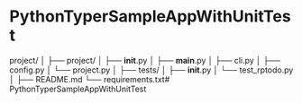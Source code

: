 # PythonTyperSampleAppWithUnitTest


project/
│
├── project/
│   ├── __init__.py
│   ├── __main__.py
│   ├── cli.py
│   ├── config.py
│   └── project.py
│
├── tests/
│   ├── __init__.py
│   └── test_rptodo.py
│
├── README.md
└── requirements.txt# PythonTyperSampleAppWithUnitTest
